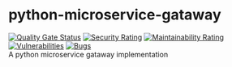 # python-microservice-gataway
[![Quality Gate Status](https://sonarcloud.io/api/project_badges/measure?project=ydshz_python-microservice-gataway&metric=alert_status)](https://sonarcloud.io/dashboard?id=ydshz_python-microservice-gataway) [![Security Rating](https://sonarcloud.io/api/project_badges/measure?project=ydshz_python-microservice-gataway&metric=security_rating)](https://sonarcloud.io/dashboard?id=ydshz_python-microservice-gataway) [![Maintainability Rating](https://sonarcloud.io/api/project_badges/measure?project=ydshz_python-microservice-gataway&metric=sqale_rating)](https://sonarcloud.io/dashboard?id=ydshz_python-microservice-gataway) [![Vulnerabilities](https://sonarcloud.io/api/project_badges/measure?project=ydshz_python-microservice-gataway&metric=vulnerabilities)](https://sonarcloud.io/dashboard?id=ydshz_python-microservice-gataway) [![Bugs](https://sonarcloud.io/api/project_badges/measure?project=ydshz_python-microservice-gataway&metric=bugs)](https://sonarcloud.io/dashboard?id=ydshz_python-microservice-gataway) 
<br>A python microservice gataway implementation
